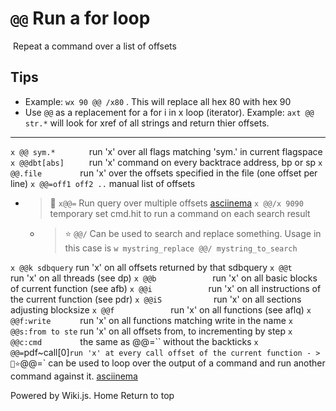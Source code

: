 <!-- TITLE: @@ Run A For Loop -->
#  `@@` Run a for loop
​
Repeat a command over a list of offsets
​
## Tips
  - Example: `wx 90 @@ /x80` . This will replace all hex 80 with hex 90
  - Use `@@` as a replacement for a for i in x loop (iterator). Example: `axt @@ str.*` will look for xref of all strings and return thier offsets.
---
`x @@ sym.*       ` run 'x' over all flags matching 'sym.' in current flagspace
`x @@dbt[abs]     ` run 'x' command on every backtrace address, bp or sp
`x @@.file        ` run 'x' over the offsets specified in the file (one offset per line)
`x @@=off1 off2 ..` manual list of offsets
- > 🚀 `x@@=` Run query over multiple offsets [asciinema](https://asciinema.org/a/sxTpCSQUL1vkT9ByRRo5B03RT)
`x @@/x 9090` temporary set cmd.hit to run a command on each search result
	- > ⭐ `@@/` Can be used to search and replace something. Usage in this case is `w mystring_replace @@/ mystring_to_search`

`x @@k sdbquery` run 'x' on all offsets returned by that sdbquery
`x @@t            ` run 'x' on all threads (see dp)
`x @@b            ` run 'x' on all basic blocks of current function (see afb)
`x @@i            ` run 'x' on all instructions of the current function (see pdr)
`x @@iS           ` run 'x' on all sections adjusting blocksize
`x @@f            ` run 'x' on all functions (see aflq)
`x @@f:write      ` run 'x' on all functions matching write in the name
`x @@s:from to ste` run 'x' on all offsets from, to incrementing by step
`x @@c:cmd        ` the same as @@=`` without the backticks
`x @@=`pdf~call[0]` run 'x' at every call offset of the current function
	- > 🚀⭐ `@@=` can be used to loop over the output of a command and run another command against it. [asciinema](https://asciinema.org/a/1Qj5SAUKbwA7lEzxsYCx6BKaL)
​
​
<p hidden>search and replace</p>
Powered by Wiki.js.
Home
Return to top